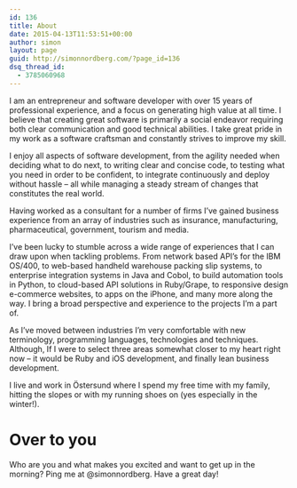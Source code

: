 ```yaml
---
id: 136
title: About
date: 2015-04-13T11:53:51+00:00
author: simon
layout: page
guid: http://simonnordberg.com/?page_id=136
dsq_thread_id:
  - 3785060968
---
```

I am an entrepreneur and software developer with over 15 years of professional experience, and a focus on generating high value at all time. I believe that creating great software is primarily a social endeavor requiring both clear communication and good technical abilities. I take great pride in my work as a software craftsman and constantly strives to improve my skill.

I enjoy all aspects of software development, from the agility needed when deciding what to do next, to writing clear and concise code, to testing what you need in order to be confident, to integrate continuously and deploy without hassle &#8211; all while managing a steady stream of changes that constitutes the real world.

Having worked as a consultant for a number of firms I&#8217;ve gained business experience from an array of industries such as insurance, manufacturing, pharmaceutical, government, tourism and media.

I&#8217;ve been lucky to stumble across a wide range of experiences that I can draw upon when tackling problems. From network based API&#8217;s for the IBM OS/400, to web-based handheld warehouse packing slip systems, to enterprise integration systems in Java and Cobol, to build automation tools in Python, to cloud-based API solutions in Ruby/Grape, to responsive design e-commerce websites, to apps on the iPhone, and many more along the way. I bring a broad perspective and experience to the projects I&#8217;m a part of.

As I&#8217;ve moved between industries I&#8217;m very comfortable with new terminology, programming languages, technologies and techniques. Although, If I were to select three areas somewhat closer to my heart right now &#8211; it would be Ruby and iOS development, and finally lean business development.

I live and work in Östersund where I spend my free time with my family, hitting the slopes or with my running shoes on (yes especially in the winter!).

Over to you
===
Who are you and what makes you excited and want to get up in the morning? Ping me at @simonnordberg. Have a great day!
